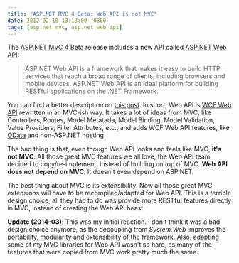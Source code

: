 ```yaml
---
title: "ASP.NET MVC 4 Beta: Web API is not MVC"
date: 2012-02-18 13:18:00 -0300
tags: [asp.net mvc, asp.net web api]
---
```


The [ASP.NET MVC 4 Beta][1] release includes a new API called [ASP.NET Web API][2]:

> ASP.NET Web API is a framework that makes it easy to build HTTP services that reach a broad range of clients, including browsers and mobile devices. ASP.NET Web API is an ideal platform for building RESTful applications on the .NET Framework.

You can find a better description on [this post][3]. In short, Web API is [WCF Web API][4] rewritten in an MVC-ish way. It takes a lot of ideas from MVC, like Controllers, Routes, Model Metatada, Model Binding, Model Validation, Value Providers, Filter Attributes, etc., and adds WCF Web API features, like [OData][5] and non-ASP.NET hosting.

The bad thing is that, even though Web API looks and feels like MVC, **it's not MVC**. All those great MVC features we all love, the Web API team decided to copy/re-implement, instead of building on top of MVC. **Web API does not depend on MVC**. It doesn't even depend on ASP.NET.

The best thing about MVC is its extensibility. Now all those great MVC extensions will have to be recompiled/adapted for Web API. This is a terrible design choice, all they had to do was provide more RESTful features directly in MVC, instead of creating the Web API beast.

**Update (2014-03)**: This was my initial reaction. I don't think it was a bad design choice anymore, as the decoupling from *System.Web* improves the portability, modularity and extensibility of the framework. Also, adapting some of my MVC libraries for Web API wasn't so hard, as many of the features that were copied from MVC work pretty much the same.

[1]: http://www.asp.net/mvc/mvc4
[2]: http://www.asp.net/web-api
[3]: http://weblogs.asp.net/jgalloway/archive/2012/02/16/asp-net-4-beta-released.aspx
[4]: http://wcf.codeplex.com/wikipage?title=WCF+HTTP
[5]: http://www.odata.org/